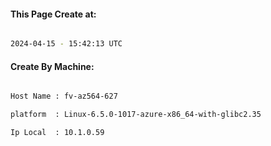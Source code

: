 
   
#### This Page Create at:

```bash

2024-04-15 - 15:42:13 UTC

```

#### Create By Machine:

```bash

Host Name : fv-az564-627

platform  : Linux-6.5.0-1017-azure-x86_64-with-glibc2.35

Ip Local  : 10.1.0.59

```

